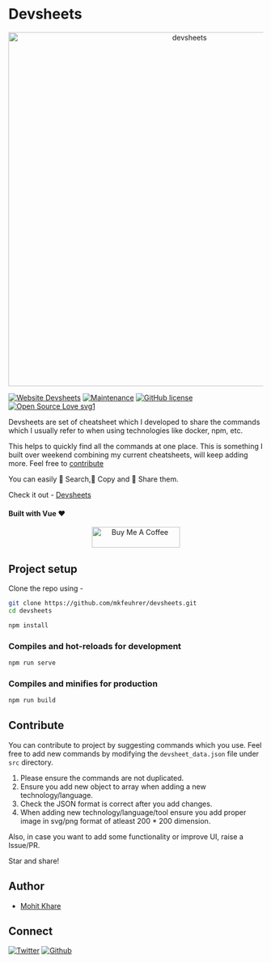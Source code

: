 # Devsheets

<p align="center">
<img alt="devsheets" title="Devsheets" src="https://raw.githubusercontent.com/mkfeuhrer/devsheets/master/devsheet-demo.png" width="700" height="auto" />
</p>

[![Website Devsheets](https://img.shields.io/website-up-down-green-red/http/shields.io.svg)](https://mohitkhare.me/devsheets)
[![Maintenance](https://img.shields.io/badge/Maintained%3F-yes-green.svg)](https://GitHub.com/mkfeuhrer/devsheets/graphs/commit-activity)
[![GitHub license](https://img.shields.io/github/license/Naereen/StrapDown.js.svg)](https://github.com/mkfeuhrer/devsheets/blob/master/LICENSE)
[![Open Source Love svg1](https://badges.frapsoft.com/os/v1/open-source.svg?v=103)](https://github.com/mkfeuhrer/devsheets/)

Devsheets are set of cheatsheet which I developed to share the commands which I usually refer to when using technologies like docker, npm, etc.

This helps to quickly find all the commands at one place. This is something I built over weekend combining my current cheatsheets, will keep adding more. Feel free to [contribute](#contribute)

You can easily 🔎 Search,📄 Copy and 💙 Share them.

Check it out - [Devsheets](https://mohitkhare.me/devsheets)

#### Built with Vue ❤️️

<p align="center">
<a href="https://www.buymeacoffee.com/chHAzigTb" target="_blank"><img src="https://cdn.buymeacoffee.com/buttons/default-orange.png" alt="Buy Me A Coffee" height="41" width="174"></a>
</p>

## Project setup

Clone the repo using -

```bash
git clone https://github.com/mkfeuhrer/devsheets.git
cd devsheets
```

```bash
npm install
```

### Compiles and hot-reloads for development

```bash
npm run serve
```

### Compiles and minifies for production

```bash
npm run build
```

## Contribute

You can contribute to project by suggesting commands which you use. Feel free to add new commands by modifying the `devsheet_data.json` file under `src` directory.

1. Please ensure the commands are not duplicated.
2. Ensure you add new object to array when adding a new technology/language.
3. Check the JSON format is correct after you add changes.
4. When adding new technology/language/tool ensure you add proper image in svg/png format of atleast 200 \* 200 dimension.

Also, in case you want to add some functionality or improve UI, raise a Issue/PR.

Star and share!

## Author

- [Mohit Khare](https://mohitkhare.me)

## Connect

[![Twitter][1.1]][1]
[![Github][6.1]][6]

[1.1]: http://i.imgur.com/tXSoThF.png "Twitter"
[6.1]: http://i.imgur.com/0o48UoR.png "Github"
[1]: http://www.twitter.com/mkfeuhrer
[6]: http://www.github.com/mkfeuhrer
